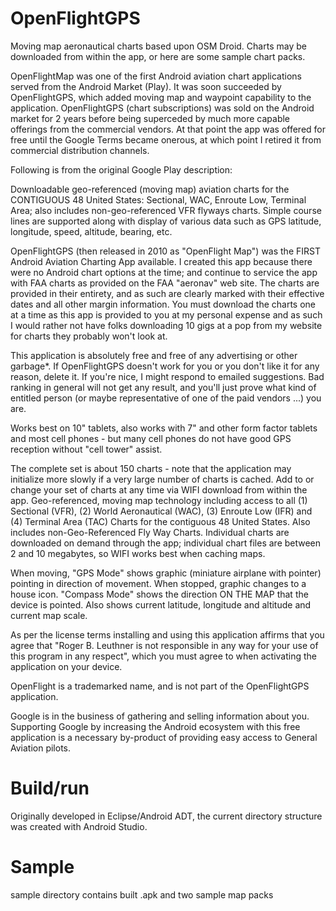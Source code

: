 # OpenFlightGPS
Moving map aeronautical charts based upon OSM Droid.  Charts may be downloaded from within the app, or here are some sample chart packs.

OpenFlightMap was one of the first Android aviation chart applications served from the Android Market (Play).  It was soon succeeded by OpenFlightGPS, which added moving map and waypoint capability to the application.  OpenFlightGPS (chart subscriptions) was sold on the Android market for 2 years before being superceded by much more capable offerings from the commercial vendors.  At that point the app was offered for free until the Google Terms became onerous, at which point I retired it from commercial distribution channels.

Following is from the original Google Play description:

Downloadable geo-referenced (moving map) aviation charts for the CONTIGUOUS 48 United States: Sectional, WAC, Enroute Low, Terminal Area; also includes non-geo-referenced VFR flyways charts.  Simple course lines are supported along with display of various data such as GPS latitude, longitude, speed, altitude, bearing, etc.

OpenFlightGPS (then released in 2010 as "OpenFlight Map") was the FIRST Android Aviation Charting App available.  I created this app because there were no Android chart options at the time; and continue to service the app with FAA charts as provided on the FAA "aeronav" web site.  The charts are provided in their entirety, and as such are clearly marked with their effective dates and all other margin information.  You must download the charts one at a time as this app is provided to you at my personal expense and as such I would rather not have folks downloading 10 gigs at a pop from my website for charts they probably won't look at.

This application is absolutely free and free of any advertising or other garbage*.  If OpenFlightGPS doesn't work for you or you don't like it for any reason, delete it.  If you're nice, I might respond to emailed suggestions.  Bad ranking in general will not get any result, and you'll just prove what kind of entitled person (or maybe representative of one of the paid vendors ...) you are.

Works best on 10" tablets, also works with 7" and other form factor tablets and most cell phones - but many cell phones do not have good GPS reception without "cell tower" assist.

The complete set is about 150 charts - note that the application may initialize more slowly if a very large number of charts is cached.  Add to or change your set of charts at any time via WIFI download from within the app.  Geo-referenced, moving map technology including access to all (1) Sectional (VFR), (2) World Aeronautical (WAC), (3) Enroute Low (IFR) and (4) Terminal Area (TAC) Charts for the contiguous 48 United States.  Also includes non-Geo-Referenced Fly Way Charts.  Individual charts are downloaded on demand through the app; individual chart files are between 2 and 10 megabytes, so WIFI works best when caching maps.

When moving, "GPS Mode" shows graphic (miniature airplane with pointer) pointing in direction of movement.  When stopped, graphic changes to a house icon.  "Compass Mode" shows the direction ON THE MAP that the device is pointed.  Also shows current latitude, longitude and altitude and current map scale.

As per the license terms installing and using this application affirms that you agree that "Roger B. Leuthner is not responsible in any way for your use of this program in any respect", which you must agree to when activating the application on your device.

OpenFlight is a trademarked name, and is not part of the OpenFlightGPS application.

Google is in the business of gathering and selling information about you.  Supporting Google by increasing the Android ecosystem with this free application is a necessary by-product of providing easy access to General Aviation pilots.

# Build/run
Originally developed in Eclipse/Android ADT, the current directory structure was created with Android Studio.



# Sample
sample directory contains built .apk and two sample map packs
